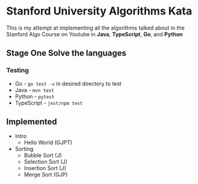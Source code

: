 # Stanford University Algorithms Kata

This is my attempt at implementing all the algorithms talked about in the Stanford Algo Course on Youtube in **Java**, **TypeScript**, **Go**, and **Python**

## Stage One Solve the languages

### Testing

- Go - `go test -v` in desired directory to test
- Java - `mvn test`
- Python - `pytest`
- TypeScript - `jest/npm test`

## Implemented

- Intro
    - Hello World (GJPT)
- Sorting
    - Bubble Sort (J)
    - Selection Sort (J)
    - Insertion Sort (J)
    - Merge Sort (GJP)

